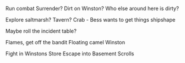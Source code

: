 
Run combat
Surrender?
Dirt on Winston?
Who else around here is dirty?

Explore saltmarsh?
Tavern?
Crab - Bess wants to get things shipshape

Maybe roll the incident table?


Flames, get off the bandit
Floating camel
Winston

Fight in Winstons Store
Escape into Basement
Scrolls


